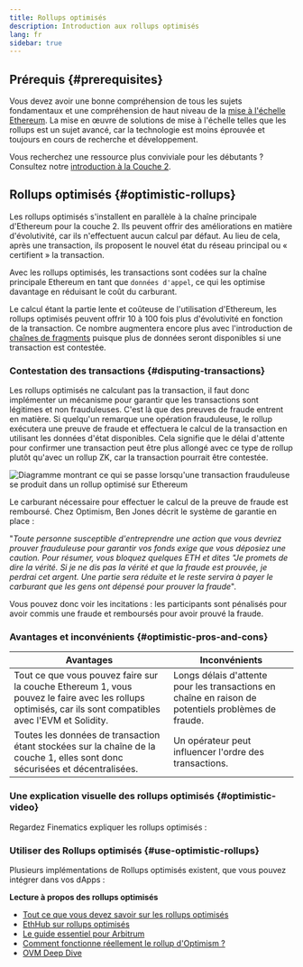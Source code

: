 ```yaml
---
title: Rollups optimisés
description: Introduction aux rollups optimisés
lang: fr
sidebar: true
---
```


## Prérequis {#prerequisites}

Vous devez avoir une bonne compréhension de tous les sujets fondamentaux et une compréhension de haut niveau de la [mise à l'échelle Ethereum](/developers/docs/scaling/). La mise en œuvre de solutions de mise à l'échelle telles que les rollups est un sujet avancé, car la technologie est moins éprouvée et toujours en cours de recherche et développement.

Vous recherchez une ressource plus conviviale pour les débutants ? Consultez notre [introduction à la Couche 2](/layer-2/).

## Rollups optimisés {#optimistic-rollups}

Les rollups optimisés s'installent en parallèle à la chaîne principale d'Ethereum pour la couche 2. Ils peuvent offrir des améliorations en matière d'évolutivité, car ils n'effectuent aucun calcul par défaut. Au lieu de cela, après une transaction, ils proposent le nouvel état du réseau principal ou « certifient » la transaction.

Avec les rollups optimisés, les transactions sont codées sur la chaîne principale Ethereum en tant que `données d'appel`, ce qui les optimise davantage en réduisant le coût du carburant.

Le calcul étant la partie lente et coûteuse de l'utilisation d'Ethereum, les rollups optimisés peuvent offrir 10 à 100 fois plus d'évolutivité en fonction de la transaction. Ce nombre augmentera encore plus avec l'introduction de [chaînes de fragments](/upgrades/sharding) puisque plus de données seront disponibles si une transaction est contestée.

### Contestation des transactions {#disputing-transactions}

Les rollups optimisés ne calculant pas la transaction, il faut donc implémenter un mécanisme pour garantir que les transactions sont légitimes et non frauduleuses. C'est là que des preuves de fraude entrent en matière. Si quelqu'un remarque une opération frauduleuse, le rollup exécutera une preuve de fraude et effectuera le calcul de la transaction en utilisant les données d'état disponibles. Cela signifie que le délai d'attente pour confirmer une transaction peut être plus allongé avec ce type de rollup plutôt qu'avec un rollup ZK, car la transaction pourrait être contestée.

![Diagramme montrant ce qui se passe lorsqu'une transaction frauduleuse se produit dans un rollup optimisé sur Ethereum](./optimistic-rollups.png)

Le carburant nécessaire pour effectuer le calcul de la preuve de fraude est remboursé. Chez Optimism, Ben Jones décrit le système de garantie en place :

"_Toute personne susceptible d'entreprendre une action que vous devriez prouver frauduleuse pour garantir vos fonds exige que vous déposiez une caution. Pour résumer, vous bloquez quelques ETH et dites "Je promets de dire la vérité. Si je ne dis pas la vérité et que la fraude est prouvée, je perdrai cet argent. Une partie sera réduite et le reste servira à payer le carburant que les gens ont dépensé pour prouver la fraude_".

Vous pouvez donc voir les incitations : les participants sont pénalisés pour avoir commis une fraude et remboursés pour avoir prouvé la fraude.

### Avantages et inconvénients {#optimistic-pros-and-cons}

| Avantages                                                                                                                                                 | Inconvénients                                                                                       |
| --------------------------------------------------------------------------------------------------------------------------------------------------------- | --------------------------------------------------------------------------------------------------- |
| Tout ce que vous pouvez faire sur la couche Ethereum 1, vous pouvez le faire avec les rollups optimisés, car ils sont compatibles avec l'EVM et Solidity. | Longs délais d'attente pour les transactions en chaîne en raison de potentiels problèmes de fraude. |
| Toutes les données de transaction étant stockées sur la chaîne de la couche 1, elles sont donc sécurisées et décentralisées.                              | Un opérateur peut influencer l'ordre des transactions.                                              |

### Une explication visuelle des rollups optimisés {#optimistic-video}

Regardez Finematics expliquer les rollups optimisés :

<YouTube id="7pWxCklcNsU" start="263" />

### Utiliser des Rollups optimisés {#use-optimistic-rollups}

Plusieurs implémentations de Rollups optimisés existent, que vous pouvez intégrer dans vos dApps :

<RollupProductDevDoc rollupType="optimistic" />

**Lecture à propos des rollups optimisés**

- [Tout ce que vous devez savoir sur les rollups optimisés](https://research.paradigm.xyz/rollups)
- [EthHub sur rollups optimisés](https://docs.ethhub.io/ethereum-roadmap/layer-2-scaling/optimistic_rollups/)
- [Le guide essentiel pour Arbitrum](https://newsletter.banklesshq.com/p/the-essential-guide-to-arbitrum)
- [Comment fonctionne réellement le rollup d'Optimism ?](https://research.paradigm.xyz/optimism)
- [OVM Deep Dive](https://medium.com/ethereum-optimism/ovm-deep-dive-a300d1085f52)
